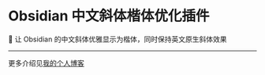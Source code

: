 # Obsidian 中文斜体楷体优化插件

📝 让 Obsidian 的中文斜体优雅显示为楷体，同时保持英文原生斜体效果

---

更多介绍见[我的个人博客](https://www.arenadruid.top/blog-20250204)
